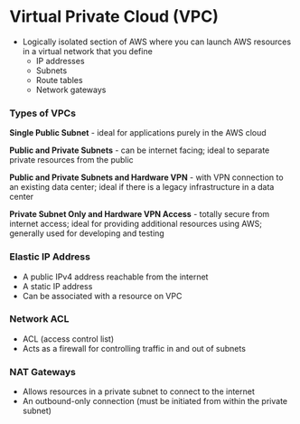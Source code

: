 # Virtual Private Cloud \(VPC\)

* Logically isolated section of AWS where you can launch AWS resources in a virtual network that you define
  * IP addresses
  * Subnets
  * Route tables
  * Network gateways

### Types of VPCs

**Single Public Subnet** - ideal for applications purely in the AWS cloud

**Public and Private Subnets** - can be internet facing; ideal to separate private resources from the public

**Public and Private Subnets and Hardware VPN** - with VPN connection to an existing data center; ideal if there is a legacy infrastructure in a data center

**Private Subnet Only and Hardware VPN Access** - totally secure from internet access; ideal for providing additional resources using AWS; generally used for developing and testing

### Elastic IP Address

* A public IPv4 address reachable from the internet
* A static IP address
* Can be associated with a resource on VPC

### Network ACL

* ACL \(access control list\)
* Acts as a firewall for controlling traffic in and out of subnets

### NAT Gateways

* Allows resources in a private subnet to connect to the internet
* An outbound-only connection \(must be initiated from within the private subnet\)



